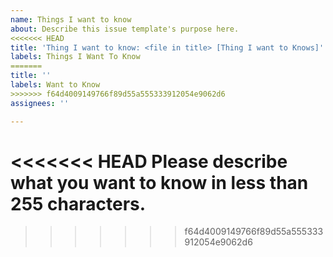 ```yaml
---
name: Things I want to know
about: Describe this issue template's purpose here.
<<<<<<< HEAD
title: 'Thing I want to know: <file in title> [Thing I want to Knows]'
labels: Things I Want To Know
=======
title: ''
labels: Want to Know
>>>>>>> f64d4009149766f89d55a555333912054e9062d6
assignees: ''

---
```


<<<<<<< HEAD
Please describe what you want to know in less than 255 characters.
=======

>>>>>>> f64d4009149766f89d55a555333912054e9062d6
